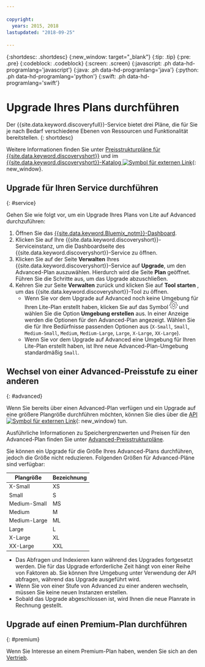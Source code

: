 ```yaml
---

copyright:
  years: 2015, 2018
lastupdated: "2018-09-25"

---
```


{:shortdesc: .shortdesc}
{:new_window: target="_blank"}
{:tip: .tip}
{:pre: .pre}
{:codeblock: .codeblock}
{:screen: .screen}
{:javascript: .ph data-hd-programlang='javascript'}
{:java: .ph data-hd-programlang='java'}
{:python: .ph data-hd-programlang='python'}
{:swift: .ph data-hd-programlang='swift'}

# Upgrade Ihres Plans durchführen

Der {{site.data.keyword.discoveryfull}}-Service bietet drei Pläne, die für Sie je nach Bedarf verschiedene Ebenen von Ressourcen und Funktionalität bereitstellen.
{: shortdesc}

Weitere Informationen finden Sie unter [Preisstrukturpläne für {{site.data.keyword.discoveryshort}}](/docs/services/discovery/pricing-details.html) und im [{{site.data.keyword.discoveryshort}}-Katalog ![Symbol für externen Link](../../icons/launch-glyph.svg "Symbol für externen Link")](https://console.ng.bluemix.net/catalog/services/discovery/){: new_window}.

## Upgrade für Ihren Service durchführen
{: #service} 

Gehen Sie wie folgt vor, um ein Upgrade Ihres Plans von Lite auf Advanced durchzuführen:

1. Öffnen Sie das [{{site.data.keyword.Bluemix_notm}}-Dashboard](https://console.{DomainName}/dashboard). 
1. Klicken Sie auf Ihre {{site.data.keyword.discoveryshort}}-Serviceinstanz, um die Dashboardseite des {{site.data.keyword.discoveryshort}}-Service zu öffnen.
1. Klicken Sie auf der Seite **Verwalten** Ihres {{site.data.keyword.discoveryshort}}-Service auf **Upgrade**, um den Advanced-Plan auszuwählen. Hierdurch wird die Seite **Plan** geöffnet. Führen Sie die Schritte aus, um das Upgrade abzuschließen. 
1. Kehren Sie zur Seite **Verwalten** zurück und klicken Sie auf **Tool starten** , um das {{site.data.keyword.discoveryshort}}-Tool zu öffnen.
   - Wenn Sie vor dem Upgrade auf Advanced noch keine Umgebung für Ihren Lite-Plan erstellt haben, klicken Sie auf das Symbol ![Cog](images/icon_settings.png) und wählen Sie die Option **Umgebung erstellen** aus. In einer Anzeige werden die Optionen für den Advanced-Plan angezeigt. Wählen Sie die für Ihre Bedürfnisse passenden Optionen aus (`X-Small`, `Small`, `Medium-Small`, `Medium`, `Medium-Large`, `Large`, `X-Large`, `XX-Large`).
   - Wenn Sie vor dem Upgrade auf Advanced eine Umgebung für Ihren Lite-Plan erstellt haben, ist Ihre neue Advanced-Plan-Umgebung standardmäßig `Small`. 

## Wechsel von einer Advanced-Preisstufe zu einer anderen
{: #advanced} 

Wenn Sie bereits über einen Advanced-Plan verfügen und ein Upgrade auf eine größere Plangröße durchführen möchten, können Sie dies über die [API ![Symbol für externen Link](../../icons/launch-glyph.svg "Symbol für externen Link")](https://www.ibm.com/watson/developercloud/discovery/api/v1/curl.html?curl#update-environment){: new_window} tun. 

Ausführliche Informationen zu Speichergrenzwerten und Preisen für den Advanced-Plan finden Sie unter [Advanced-Preisstrukturpläne](/docs/services/discovery/pricing-details.html#advanced).

Sie können ein Upgrade für die Größe Ihres Advanced-Plans durchführen, jedoch die Größe nicht reduzieren. Folgenden Größen für Advanced-Pläne sind verfügbar: 

Plangröße | Bezeichnung  
--------- | ------ 
X-Small | XS 
Small | S 
Medium-Small | MS 
Medium | M 
Medium-Large | ML 
Large | L
X-Large | XL 
XX-Large | XXL 

- Das Abfragen und Indexieren kann während des Upgrades fortgesetzt werden. Die für das Upgrade erforderliche Zeit hängt von einer Reihe von Faktoren ab. Sie können Ihre Umgebung unter Verwendung der API abfragen, während das Upgrade ausgeführt wird.
- Wenn Sie von einer Stufe von Advanced zu einer anderen wechseln, müssen Sie keine neuen Instanzen erstellen. 
- Sobald das Upgrade abgeschlossen ist, wird Ihnen die neue Planrate in Rechnung gestellt.

## Upgrade auf einen Premium-Plan durchführen
{: #premium}

Wenn Sie Interesse an einem Premium-Plan haben, wenden Sie sich an den [Vertrieb](https://ibm.biz/contact-wdc-premium).  
